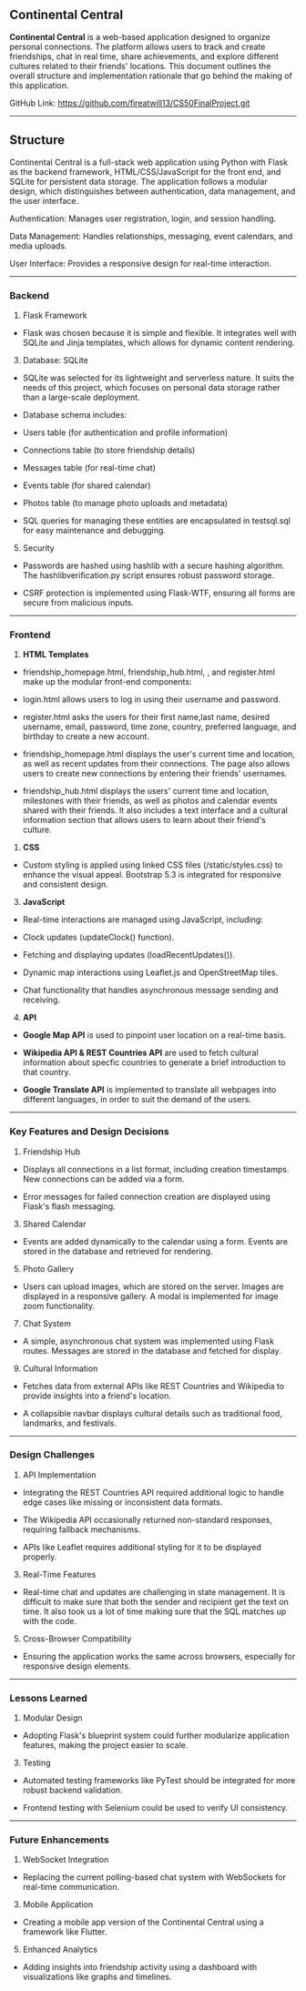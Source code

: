 Continental Central
----------------

**Continental Central** is a web-based application designed to organize personal connections. The platform allows users to track and create friendships, chat in real time, share achievements, and explore different cultures related to their friends' locations. This document outlines the overall structure and implementation rationale that go behind the making of this application.

GitHub Link: https://github.com/fireatwill13/CS50FinalProject.git

* * * * *

Structure
---------

Continental Central is a full-stack web application using Python with Flask as the backend framework, HTML/CSS/JavaScript for the front end, and SQLite for persistent data storage. The application follows a modular design, which distinguishes between authentication, data management, and the user interface.

Authentication: Manages user registration, login, and session handling.

Data Management: Handles relationships, messaging, event calendars, and media uploads.

User Interface: Provides a responsive design for real-time interaction.

* * * * *

### Backend

1.  Flask Framework

-   Flask was chosen because it is simple and flexible. It integrates well with SQLite and Jinja templates, which allows for dynamic content rendering.

3.  Database: SQLite

-   SQLite was selected for its lightweight and serverless nature. It suits the needs of this project, which focuses on personal data storage rather than a large-scale deployment.

-   Database schema includes:

-   Users table (for authentication and profile information)

-   Connections table (to store friendship details)

-   Messages table (for real-time chat)

-   Events table (for shared calendar)

-   Photos table (to manage photo uploads and metadata)

-   SQL queries for managing these entities are encapsulated in testsql.sql for easy maintenance and debugging.

5.  Security

-   Passwords are hashed using hashlib with a secure hashing algorithm. The hashlibverification.py script ensures robust password storage.

-   CSRF protection is implemented using Flask-WTF, ensuring all forms are secure from malicious inputs.

* * * * *

### Frontend

1.  **HTML Templates**

-   friendship_homepage.html, friendship_hub.html, , and register.html make up the modular front-end components:

-   login.html allows users to log in using their username and password.

-   register.html asks the users for their first name,last name, desired username, email, password, time zone, country, preferred language, and birthday to create a new account.

-   friendship_homepage.html displays the user's current time and location, as well as recent updates from their connections. The page also allows users to create new connections by entering their friends' usernames.

-   friendship_hub.html displays the users' current time and location, milestones with their friends, as well as photos and calendar events shared with their friends. It also includes a text interface and a cultural information section that allows users to learn about their friend's culture. 

1.  **CSS**

-   Custom styling is applied using linked CSS files (/static/styles.css) to enhance the visual appeal. Bootstrap 5.3 is integrated for responsive and consistent design.

3.  **JavaScript**

-   Real-time interactions are managed using JavaScript, including:

-   Clock updates (updateClock() function).

-   Fetching and displaying updates (loadRecentUpdates()).

-   Dynamic map interactions using Leaflet.js and OpenStreetMap tiles.

-   Chat functionality that handles asynchronous message sending and receiving.

4. **API**

- **Google Map API** is used to pinpoint user location on a real-time basis.

- **Wikipedia API & REST Countries API** are used to fetch cultural information about specfic countries to generate a brief introduction to that country.

- **Google Translate API** is implemented to translate all webpages into different languages, in order to suit the demand of the users. 

* * * * *

### Key Features and Design Decisions

1.  Friendship Hub

-   Displays all connections in a list format, including creation timestamps. New connections can be added via a form.

-   Error messages for failed connection creation are displayed using Flask's flash messaging.

3.  Shared Calendar

-   Events are added dynamically to the calendar using a form. Events are stored in the database and retrieved for rendering.

5.  Photo Gallery

-   Users can upload images, which are stored on the server. Images are displayed in a responsive gallery. A modal is implemented for image zoom functionality.

7.  Chat System

-   A simple, asynchronous chat system was implemented using Flask routes. Messages are stored in the database and fetched for display.

9.  Cultural Information

-   Fetches data from external APIs like REST Countries and Wikipedia to provide insights into a friend's location.

-   A collapsible navbar displays cultural details such as traditional food, landmarks, and festivals.

* * * * *

### Design Challenges

1.  API Implementation

-   Integrating the REST Countries API required additional logic to handle edge cases like missing or inconsistent data formats. 

-   The Wikipedia API occasionally returned non-standard responses, requiring fallback mechanisms.

-   APIs like Leaflet requires additional styling for it to be displayed properly. 

3.  Real-Time Features

-   Real-time chat and updates are challenging in state management. It is difficult to make sure that both the sender and recipient get the text on time. It also took us a lot of time making sure that the SQL matches up with the code. 

5.  Cross-Browser Compatibility

-   Ensuring the application works the same across browsers, especially for responsive design elements.

* * * * *

### Lessons Learned

1.  Modular Design

-   Adopting Flask's blueprint system could further modularize application features, making the project easier to scale.

3.  Testing

-   Automated testing frameworks like PyTest should be integrated for more robust backend validation.

-   Frontend testing with Selenium could be used to verify UI consistency.

* * * * *

### Future Enhancements

1.  WebSocket Integration

-   Replacing the current polling-based chat system with WebSockets for real-time communication.

3.  Mobile Application

-   Creating a mobile app version of the Continental Central using a framework like Flutter.

5.  Enhanced Analytics

-   Adding insights into friendship activity using a dashboard with visualizations like graphs and timelines.